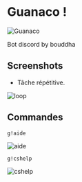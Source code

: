 # Guanaco !

![Guanaco](https://i.imgur.com/tTFerrA.png)

Bot discord by bouddha

## Screenshots

- Tâche répétitive.

![loop](https://i.imgur.com/f7MCcr9.png)

## Commandes
```
g!aide
```
![aide](https://i.imgur.com/RUtvAT8.png)
```
g!cshelp
```
![cshelp](https://i.imgur.com/qoKjkcX.png)

